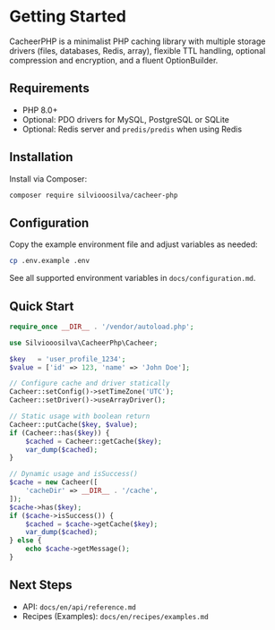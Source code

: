# Getting Started

CacheerPHP is a minimalist PHP caching library with multiple storage drivers (files, databases, Redis, array), flexible TTL handling, optional compression and encryption, and a fluent OptionBuilder.

## Requirements

- PHP 8.0+
- Optional: PDO drivers for MySQL, PostgreSQL or SQLite
- Optional: Redis server and `predis/predis` when using Redis

## Installation

Install via Composer:

```sh
composer require silviooosilva/cacheer-php
```

## Configuration

Copy the example environment file and adjust variables as needed:

```sh
cp .env.example .env
```

See all supported environment variables in `docs/configuration.md`.

## Quick Start

```php
require_once __DIR__ . '/vendor/autoload.php';

use Silviooosilva\CacheerPhp\Cacheer;

$key   = 'user_profile_1234';
$value = ['id' => 123, 'name' => 'John Doe'];

// Configure cache and driver statically
Cacheer::setConfig()->setTimeZone('UTC');
Cacheer::setDriver()->useArrayDriver();

// Static usage with boolean return
Cacheer::putCache($key, $value);
if (Cacheer::has($key)) {
    $cached = Cacheer::getCache($key);
    var_dump($cached);
}

// Dynamic usage and isSuccess()
$cache = new Cacheer([
    'cacheDir' => __DIR__ . '/cache',
]);
$cache->has($key);
if ($cache->isSuccess()) {
    $cached = $cache->getCache($key);
    var_dump($cached);
} else {
    echo $cache->getMessage();
}
```

## Next Steps

- API: `docs/en/api/reference.md`
- Recipes (Examples): `docs/en/recipes/examples.md`

